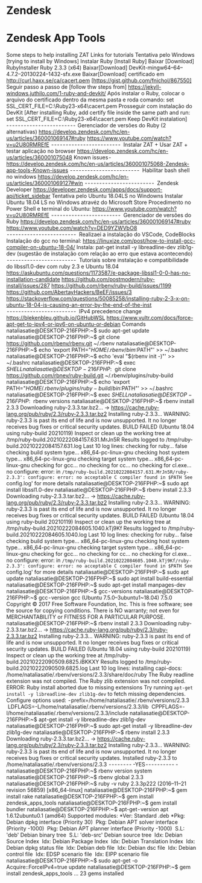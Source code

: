 # Zendesk

# Zendesk App Tools
Some steps to help installing ZAT
Links for tutorials
Tentativa pelo Windows [trying to install by Windows]
Instalar Ruby [Install Ruby]
Baixar [Download] RubyInstaller Ruby 2.3.3 (x64)
Baixar[Download] DevKit-mingw64–64–4.7.2–20130224–1432-sfx.exe
Baixar[Download] certificado em http://curl.haxx.se/ca/cacert.pem
[https://gist.github.com/fnichol/867550]
Seguir passo a passo de [follow thw steps from] https://jekyll-windows.juthilo.com/1-ruby-and-devkit/
Após instalar o Ruby, colocar o arquivo do certificado dentro da mesma pasta e roda comando: set SSL_CERT_FILE=C:\Ruby23-x64\cacert.pem
Prosseguir com instalação do DevKit
[After installing Ruby, add certify file inside the same path and run: set SSL_CERT_FILE=C:\Ruby23-x64\cacert.pem
Keep DevKit instalation]
- - - - - - - - - - - - - - - - - - - - - - - - 
Gerenciador de versões do Ruby (2 alternativas)
https://develop.zendesk.com/hc/en-us/articles/360001069147#ruby
https://www.youtube.com/watch?v=u2U80RMREfE
 - - - - - - - - - - - - - - - - - - - - - - - - 
Instalar ZAT + Usar ZAT + testar aplicação no browser
https://develop.zendesk.com/hc/en-us/articles/360001075048
Known issues - https://develop.zendesk.com/hc/en-us/articles/360001075068-Zendesk-app-tools-Known-issues
 - - - - - - - - - - - - - - - - - - - - - - - - 
Habilitar bash shell no windows
https://develop.zendesk.com/hc/en-us/articles/360001069127#win
 - - - - - - - - - - - - - - - - - - - - - - - - 
Zendesk Developer
https://developer.zendesk.com/apps/docs/support-api/ticket_sidebar
Tentativa pelo Ubuntu 18.04LS no Windowns
Instalar Ubuntu 18.04 LS no Windows atravéz do Microsoft Store
Procedimento no Power Shell e terminal do Ubuntu: https://www.youtube.com/watch?v=u2U80RMREfE
 - - - - - - - - - - - - - - - - - - - - - - - - 
Gerenciador de versões do Ruby
https://develop.zendesk.com/hc/en-us/articles/360001069147#ruby
https://www.youtube.com/watch?v=DED9YZWVbO8
 - - - - - - - - - - - - - - - - - - - - - - - - 
Realizaei a instalação do VSCode, CodeBlocks
Instalação do gcc no terminal: https://linuxize.com/post/how-to-install-gcc-compiler-on-ubuntu-18-04/
Instala: pat-get install -y libreadline-dev zlib1g-dev (sugestão de instalação com relação ao erro que estava acontecendo)
 - - - - - - - - - - - - - - - - - - - - - - - - 
Tutoriais sobre instalação e compatibilidade do libssl1.0-dev com ruby 2.3 e Ubuntu 18.04
https://askubuntu.com/questions/1173587/e-package-libssl1-0-0-has-no-installation-candidate
https://github.com/postmodern/ruby-install/issues/287
https://github.com/rbenv/ruby-build/issues/1199
https://github.com/AbertayHackers/BeEF/issues/3
https://stackoverflow.com/questions/50085258/installing-ruby-2-3-x-on-ubuntu-18-04-is-causing-an-error-by-the-end-of-the-inst
 - - - - - - - - - - - - - - - - - - - - - - - - 
IPv4 precedence change
https://blekenbleu.github.io/GitHubWSL
https://www.vultr.com/docs/force-apt-get-to-ipv4-or-ipv6-on-ubuntu-or-debian
Comands
nataliasatie@DESKTOP-216FPHP:~$ sudo apt-get update
nataliasatie@DESKTOP-216FPHP:~$ git clone https://github.com/rbenv/rbenv.git ~/.rbenv
nataliasatie@DESKTOP-216FPHP:~$ echo 'export PATH="$HOME/.rbenv/bim:$PATH"' >> ~/.bashrc
nataliasatie@DESKTOP-216FPHP:~$ echo 'eval "$(rbenv init -)"' >> ~/.bashrc
nataliasatie@DESKTOP-216FPHP:~$ exec $SHELL
nataliasatie@DESKTOP-216FPHP:~$ git clone https://github.com/rbnev/ruby-build.git ~/.rbenv/plugins/ruby-build
nataliasatie@DESKTOP-216FPHP:~$ echo 'export PATH="$HOME/.rbenv/plugins/ruby-build/bin:$PATH"' >> ~/.bashrc
nataliasatie@DESKTOP-216FPHP:~$ exec $SHELL
nataliasatie@DESKTOP-216FPHP:~$ rbenv versions
nataliasatie@DESKTOP-216FPHP:~$ rbenv install 2.3.3
Downloading ruby-2.3.3.tar.bz2…
-> https://cache.ruby-lang.org/pub/ruby/2.3/ruby-2.3.3.tar.bz2
Installing ruby-2.3.3…
WARNING: ruby-2.3.3 is past its end of life and is now unsupported.
It no longer receives bug fixes or critical security updates.
BUILD FAILED (Ubuntu 18.04 using ruby-build 20210119)
Inspect or clean up the working tree at /tmp/ruby-build.20210222084157.631.MrJn5R
Results logged to /tmp/ruby-build.20210222084157.631.log
Last 10 log lines:
checking for ruby… false
checking build system type… x86_64-pc-linux-gnu
checking host system type… x86_64-pc-linux-gnu
checking target system type… x86_64-pc-linux-gnu
checking for gcc… no
checking for cc… no
checking for cl.exe… no
configure: error: in `/tmp/ruby-build.20210222084157.631.MrJn5R/ruby-2.3.3':
configure: error: no acceptable C compiler found in $PATH
See `config.log' for more details
nataliasatie@DESKTOP-216FPHP:~$ sudo apt install libssl1.0-dev
nataliasatie@DESKTOP-216FPHP:~$ rbenv install 2.3.3
Downloading ruby-2.3.3.tar.bz2…
-> https://cache.ruby-lang.org/pub/ruby/2.3/ruby-2.3.3.tar.bz2
Installing ruby-2.3.3…
WARNING: ruby-2.3.3 is past its end of life and is now unsupported.
It no longer receives bug fixes or critical security updates.
BUILD FAILED (Ubuntu 18.04 using ruby-build 20210119)
Inspect or clean up the working tree at /tmp/ruby-build.20210222084605.1040.kTj9Kf
Results logged to /tmp/ruby-build.20210222084605.1040.log
Last 10 log lines:
checking for ruby… false
checking build system type… x86_64-pc-linux-gnu
checking host system type… x86_64-pc-linux-gnu
checking target system type… x86_64-pc-linux-gnu
checking for gcc… no
checking for cc… no
checking for cl.exe… no
configure: error: in `/tmp/ruby-build.20210222084605.1040.kTj9Kf/ruby-2.3.3':
configure: error: no acceptable C compiler found in $PATH
See `config.log' for more details
nataliasatie@DESKTOP-216FPHP:~$ sudo apt update
nataliasatie@DESKTOP-216FPHP:~$ sudo apt install build-essential
nataliasatie@DESKTOP-216FPHP:~$ sudo apt-get install manpages-dev
nataliasatie@DESKTOP-216FPHP:~$ gcc - versions
nataliasatie@DESKTOP-216FPHP:~$ gcc - version
gcc (Ubuntu 7.5.0–3ubuntu1~18.04) 7.5.0
Copyright © 2017 Free Software Foundation, Inc.
This is free software; see the source for copying conditions. There is NO
warranty; not even for MERCHANTABILITY or FITNESS FOR A PARTICULAR PURPOSE.
nataliasatie@DESKTOP-216FPHP:~$ rbenv install 2.3.3
Downloading ruby-2.3.3.tar.bz2…
-> https://cache.ruby-lang.org/pub/ruby/2.3/ruby-2.3.3.tar.bz2
Installing ruby-2.3.3…
WARNING: ruby-2.3.3 is past its end of life and is now unsupported.
It no longer receives bug fixes or critical security updates.
BUILD FAILED (Ubuntu 18.04 using ruby-build 20210119)
Inspect or clean up the working tree at /tmp/ruby-build.20210222090509.6825.iBKKXY
Results logged to /tmp/ruby-build.20210222090509.6825.log
Last 10 log lines:
installing capi-docs: /home/nataliasatie/.rbenv/versions/2.3.3/share/doc/ruby
The Ruby readline extension was not compiled.
The Ruby zlib extension was not compiled.
ERROR: Ruby install aborted due to missing extensions
Try running `apt-get install -y libreadline-dev zlib1g-dev` to fetch missing dependencies.
Configure options used:
 - prefix=/home/nataliasatie/.rbenv/versions/2.3.3
 LDFLAGS=-L/home/nataliasatie/.rbenv/versions/2.3.3/lib
 CPPFLAGS=-I/home/nataliasatie/.rbenv/versions/2.3.3/include
nataliasatie@DESKTOP-216FPHP:~$ apt-get install -y libreadline-dev zlib1g-dev
nataliasatie@DESKTOP-216FPHP:~$ sudo apt-get install -y libreadline-dev zlib1g-dev
nataliasatie@DESKTOP-216FPHP:~$ rbenv install 2.3.3
Downloading ruby-2.3.3.tar.bz2…
-> https://cache.ruby-lang.org/pub/ruby/2.3/ruby-2.3.3.tar.bz2
Installing ruby-2.3.3…
WARNING: ruby-2.3.3 is past its end of life and is now unsupported.
It no longer receives bug fixes or critical security updates.
Installed ruby-2.3.3 to /home/nataliasatie/.rbenv/versions/2.3.3
 - - - - - - - - -YES - - - - - - - - - - -
nataliasatie@DESKTOP-216FPHP:~$ rbenv version
system
nataliasatie@DESKTOP-216FPHP:~$ rbenv global 2.3.3
nataliasatie@DESKTOP-216FPHP:~$ ruby -v
ruby 2.3.3p222 (2016–11–21 revision 56859) [x86_64-linux]
nataliasatie@DESKTOP-216FPHP:~$ gem install rake
nataliasatie@DESKTOP-216FPHP:~$ gem install zendesk_apps_tools
nataliasatie@DESKTOP-216FPHP:~$ gem install bundler
nataliasatie@DESKTOP-216FPHP:~$ apt-get - version
apt 1.6.12ubuntu0.1 (amd64)
Supported modules:
*Ver: Standard .deb
*Pkg: Debian dpkg interface (Priority 30)
 Pkg: Debian APT solver interface (Priority -1000)
 Pkg: Debian APT planner interface (Priority -1000)
 S.L: 'deb' Debian binary tree
 S.L: 'deb-src' Debian source tree
 Idx: Debian Source Index
 Idx: Debian Package Index
 Idx: Debian Translation Index
 Idx: Debian dpkg status file
 Idx: Debian deb file
 Idx: Debian dsc file
 Idx: Debian control file
 Idx: EDSP scenario file
 Idx: EIPP scenario file
nataliasatie@DESKTOP-216FPHP:~$ sudo apt-get -o Acquire::ForceIPv4=true update
nataliasatie@DESKTOP-216FPHP:~$ gem install zendesk_apps_tools
…
23 gems installed
